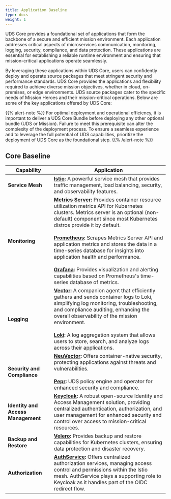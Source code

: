 ```yaml
---
title: Application Baseline
type: docs
weight: 1
---
```


UDS Core provides a foundational set of applications that form the backbone of a secure and efficient mission environment. Each application addresses critical aspects of microservices communication, monitoring, logging, security, compliance, and data protection. These applications are essential for establishing a reliable runtime environment and ensuring that mission-critical applications operate seamlessly.

By leveraging these applications within UDS Core, users can confidently deploy and operate source packages that meet stringent security and performance standards. UDS Core provides the applications and flexibility required to achieve diverse mission objectives, whether in cloud, on-premises, or edge environments. UDS source packages cater to the specific needs of Mission Heroes and their mission-critical operations. Below are some of the key applications offered by UDS Core:

{{% alert-note %}}
For optimal deployment and operational efficiency, it is important to deliver a UDS Core Bundle before deploying any other optional bundle (UDS or Mission). Failure to meet this prerequisite can alter the complexity of the deployment process. To ensure a seamless experience and to leverage the full potential of UDS capabilities, prioritize the deployment of UDS Core as the foundational step.
{{% /alert-note %}}

## Core Baseline

| **Capability**                     | **Application**                                                                                                                                                                                                                                                                                                                                       |
| ---------------------------------- | ----------------------------------------------------------------------------------------------------------------------------------------------------------------------------------------------------------------------------------------------------------------------------------------------------------------------------------------------------- |
| **Service Mesh**                   | **[Istio](https://istio.io/):** A powerful service mesh that provides traffic management, load balancing, security, and observability features.                                                                                                                                                                                                                       |
| **Monitoring**                     | **[Metrics Server](https://kubernetes-sigs.github.io/metrics-server/):** Provides container resource utilization metrics API for Kubernetes clusters. Metrics server is an optional (non-default) component since most Kubernetes distros provide it by default.<br><br>**[Prometheus](https://prometheus.io/):** Scrapes Metrics Server API and application metrics and stores the data in a time-series database for insights into application health and performance.<br><br> **[Grafana](https://grafana.com/grafana/):** Provides visualization and alerting capabilities based on Prometheus's time-series database of metrics. |
| **Logging**                        | **[Vector](https://vector.dev/):** A companion agent that efficiently gathers and sends container logs to Loki, simplifying log monitoring, troubleshooting, and compliance auditing, enhancing the overall observability of the mission environment.<br><br> **[Loki](https://grafana.com/docs/loki/latest/):** A log aggregation system that allows users to store, search, and analyze logs across their applications. |
| **Security and Compliance**        | **[NeuVector](https://open-docs.neuvector.com/):** Offers container-native security, protecting applications against threats and vulnerabilities.<br><br> **[Pepr](https://pepr.dev/):** UDS policy engine and operator for enhanced security and compliance.|
| **Identity and Access Management** | **[Keycloak](https://www.keycloak.org/):** A robust open-source Identity and Access Management solution, providing centralized authentication, authorization, and user management for enhanced security and control over access to mission-critical resources.|
| **Backup and Restore**             | **[Velero](https://velero.io/):** Provides backup and restore capabilities for Kubernetes clusters, ensuring data protection and disaster recovery.|
| **Authorization**                  | **[AuthService](https://github.com/istio-ecosystem/authservice):** Offers centralized authorization services, managing access control and permissions within the Istio mesh. AuthService plays a supporting role to Keycloak as it handles part of the OIDC redirect flow.|
